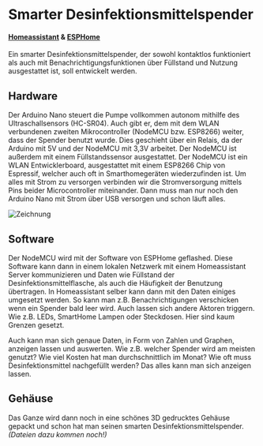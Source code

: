 # Smarter Desinfektionsmittelspender
#### [Homeassistant](https://www.home-assistant.io/ "Homeassistant") & [ESPHome](https://esphome.io/ "ESPHome")
Ein smarter Desinfektionsmittelspender, der sowohl kontaktlos funktioniert als auch mit Benachrichtigungsfunktionen über Füllstand und Nutzung ausgestattet ist, soll entwickelt werden. 



## Hardware
Der Arduino Nano steuert die Pumpe vollkommen autonom mithilfe des Ultraschallsensors (HC-SR04). Auch gibt er, dem mit dem WLAN verbundenen zweiten Mikrocontroller (NodeMCU bzw. ESP8266) weiter, dass der Spender benutzt wurde. Dies geschieht über ein Relais, da der Arduino mit 5V und der NodeMCU mit 3,3V arbeitet. Der NodeMCU ist außerdem mit einem Füllstandssensor ausgestattet. Der NodeMCU ist ein WLAN Entwicklerboard, ausgestattet mit einem ESP8266 Chip von Espressif, welcher auch oft in Smarthomegeräten wiederzufinden ist. Um alles mit Strom zu versorgen verbinden wir die Stromversorgung mittels Pins beider Microcontroller miteinander. Dann muss man nur noch den Arduino Nano mit Strom über USB versorgen und schon läuft alles.

![Zeichnung](https://github.com/FelixLenz-Code/Smarter-Desinfektionsmittelspender/blob/main/Desinfektionsspender%20Projekt-1.jpg "Zeichnung")

## Software
Der NodeMCU wird mit der Software von ESPHome geflashed. Diese Software kann dann in einem lokalen Netzwerk mit einem Homeassistant Server kommunizieren und Daten wie Füllstand der Desinfektionsmittelflasche, als auch die Häufigkeit der Benutzung übertragen. In Homeassistant selber kann dann mit den Daten einiges umgesetzt werden. So kann man z.B. Benachrichtigungen verschicken wenn ein Spender bald leer wird. Auch lassen sich andere Aktoren triggern. Wie z.B. LEDs, SmartHome Lampen oder Steckdosen. Hier sind kaum Grenzen gesetzt. 

Auch kann man sich genaue Daten, in Form von Zahlen und Graphen, anzeigen lassen und auswerten. Wie z.B. welcher Spender wird am meisten genutzt? Wie viel Kosten hat man durchschnittlich im Monat? Wie oft muss Desinfektionsmittel nachgefüllt werden? Das alles kann man sich anzeigen lassen. 

## Gehäuse
Das Ganze wird dann noch in eine schönes 3D gedrucktes Gehäuse gepackt und schon hat man seinen smarten Desinfektionsmittelspender. *(Dateien dazu kommen noch!)*
